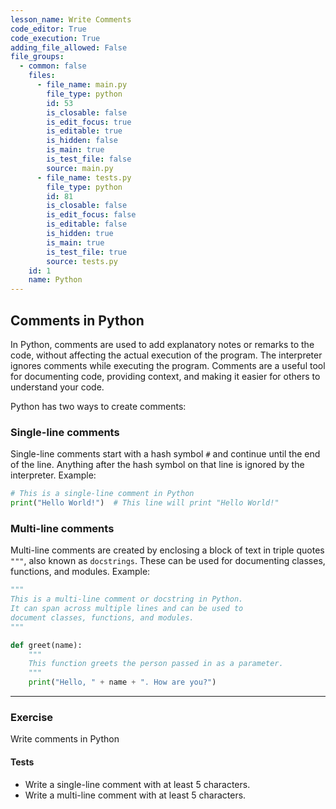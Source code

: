 ```yaml
---
lesson_name: Write Comments
code_editor: True
code_execution: True
adding_file_allowed: False
file_groups:
  - common: false
    files:
      - file_name: main.py
        file_type: python
        id: 53
        is_closable: false
        is_edit_focus: true
        is_editable: true
        is_hidden: false
        is_main: true
        is_test_file: false
        source: main.py
      - file_name: tests.py
        file_type: python
        id: 81
        is_closable: false
        is_edit_focus: false
        is_editable: false
        is_hidden: true
        is_main: true
        is_test_file: true
        source: tests.py
    id: 1
    name: Python
---
```


## Comments in Python

In Python, comments are used to add explanatory notes or remarks to the code, without affecting the actual execution of the program. The interpreter ignores comments while executing the program. Comments are a useful tool for documenting code, providing context, and making it easier for others to understand your code.

Python has two ways to create comments:

### Single-line comments

Single-line comments start with a hash symbol `#` and continue until the end of the line. Anything after the hash symbol on that line is ignored by the interpreter.
Example:

```python
# This is a single-line comment in Python
print("Hello World!")  # This line will print "Hello World!"
```

### Multi-line comments

Multi-line comments are created by enclosing a block of text in triple quotes `"""`, also known as `docstrings`. These can be used for documenting classes, functions, and modules.
Example:

```python
"""
This is a multi-line comment or docstring in Python.
It can span across multiple lines and can be used to
document classes, functions, and modules.
"""

def greet(name):
    """
    This function greets the person passed in as a parameter.
    """
    print("Hello, " + name + ". How are you?")
```

---

### Exercise

Write comments in Python

#### Tests

<ul>
<li id="test-1">Write a single-line comment with at least 5 characters.</li>
<li id="test-2">Write a multi-line comment with at least 5 characters.</li>
</ul>
